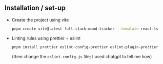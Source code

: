 ## Installation / set-up

- Create the project using vite
    ```sh
    pnpm create vite@latest full-stack-mood-tracker --template react-ts
    ```

- Linting rules using prettier + eslint
    ```sh
    pnpm install prettier eslint-config-prettier eslint-plugin-prettier --save-dev
    ```
    (then change the `eslint.config.js` file; I used chatgpt to tell me how)
